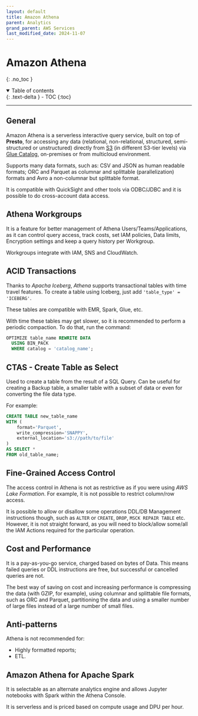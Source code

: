 ```yaml
---
layout: default
title: Amazon Athena
parent: Analytics
grand_parent: AWS Services
last_modified_date: 2024-11-07
---
```


# Amazon Athena
{: .no_toc }

<details open markdown="block">
  <summary>
    Table of contents
  </summary>
  {: .text-delta }
- TOC
{:toc}
</details>

---

## General

Amazon Athena is a serverless interactive query service, built on top of **Presto**, for accessing any data (relational, non-relational, structured, semi-structured or unstructured) directly from [S3](docs/storage/s3.html) (in different S3-tier levels) via [Glue Catalog](docs/analytics/glue.html#data-catalog), on-premises or from multicloud environment.

Supports many data formats, such as: CSV and JSON as human readable formats; ORC and Parquet as columnar and splittable (parallelization) formats and Avro a non-columnar but splittable format.

It is compatible with QuickSight and other tools via ODBC/JDBC and it is possible to do cross-account data access.

## Athena Workgroups

It is a feature for better management of Athena Users/Teams/Applications, as it can control query access, track costs, set IAM policies, Data limits, Encryption settings and keep a query history per Workgroup.

Workgroups integrate with IAM, SNS and CloudWatch.

## ACID Transactions

Thanks to *Apacha Iceberg*, *Athena* supports transactional tables with time travel features. To create a table using Iceberg, just add `'table_type' = 'ICEBERG'`.

These tables are compatible with EMR, Spark, Glue, etc.

With time these tables may get slower, so it is recommended to perform a periodic compaction. To do that, run the command:

```SQL
OPTIMIZE table_name REWRITE DATA
  USING BIN_PACK
  WHERE catalog = 'catalog_name';
```

## CTAS - Create Table as Select

Used to create a table from the result of a SQL Query. Can be useful for creating a Backup table, a smaller table with a subset of data or even for converting the file data type.

For example:

```SQL
CREATE TABLE new_table_name
WITH (
    format='Parquet',
    write_compression='SNAPPY',
    external_location='s3://path/to/file'
)
AS SELECT *
FROM old_table_name;
```

## Fine-Grained Access Control

The access control in Athena is not as restrictive as if you were using *AWS Lake Formation*. For example, it is not possible to restrict column/row access.

It is possible to allow or disallow some operations DDL/DB Management instructions though, such as `ALTER` or `CREATE`, `DROP`, `MSCK REPAIR TABLE` etc. However, it is not straight forward, as you will need to block/allow some/all the IAM Actions required for the particular operation.

## Cost and Performance

It is a pay-as-you-go service, charged based on bytes of Data. This means failed queries or DDL instructions are free, but successful or cancelled queries are not.

The best way of saving on cost and increasing performance is compressing the data (with GZIP, for example), using columnar and splittable file formats, such as ORC and Parquet, partitioning the data and using a smaller number of large files instead of a large number of small files.

## Anti-patterns

Athena is not recommended for:

- Highly formatted reports;
- ETL.

## Amazon Athena for Apache Spark

It is selectable as an alternate analytics engine and allows Jupyter notebooks with Spark within the Athena Console.

It is serverless and is priced based on compute usage and DPU per hour.
